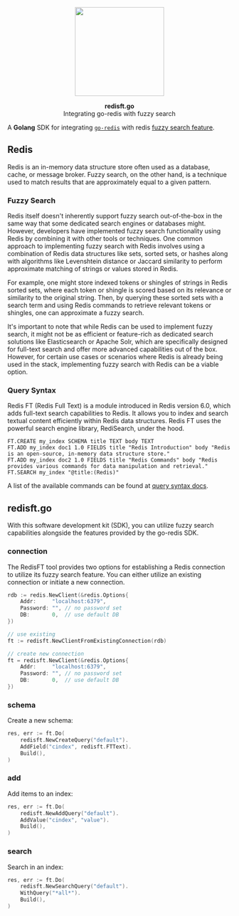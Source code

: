 <p align="center">
  <a href="https://skillicons.dev">
    <img width="200" src="https://skillicons.dev/icons?i=redis" />
  </a>
</p>

<p align="center">
    <b>redisft.go</b><br />
    Integrating go-redis with fuzzy search
</p>

A __Golang__ SDK for integrating [```go-redis```](https://github.com/redis/go-redis) with redis [fuzzy search feature](https://redis.com/blog/what-is-fuzzy-matching/).

## Redis

Redis is an in-memory data structure store often used as a database, cache, or message broker. Fuzzy search, on the other hand, is a technique used to match results that are approximately equal to a given pattern.

### Fuzzy Search

Redis itself doesn't inherently support fuzzy search out-of-the-box in the same way that some dedicated search engines or databases might. However, developers have implemented fuzzy search functionality using Redis by combining it with other tools or techniques.
One common approach to implementing fuzzy search with Redis involves using a combination of Redis data structures like sets, sorted sets, or hashes along with algorithms like Levenshtein distance or Jaccard similarity to perform approximate matching of strings or values stored in Redis.

For example, one might store indexed tokens or shingles of strings in Redis sorted sets, where each token or shingle is scored based on its relevance or similarity to the original string. Then, by querying these sorted sets with a search term and using Redis commands to retrieve relevant tokens or shingles, one can approximate a fuzzy search.

It's important to note that while Redis can be used to implement fuzzy search, it might not be as efficient or feature-rich as dedicated search solutions like Elasticsearch or Apache Solr, which are specifically designed for full-text search and offer more advanced capabilities out of the box. However, for certain use cases or scenarios where Redis is already being used in the stack, implementing fuzzy search with Redis can be a viable option.

### Query Syntax

Redis FT (Redis Full Text) is a module introduced in Redis version 6.0, which adds full-text search capabilities to Redis. It allows you to index and search textual content efficiently within Redis data structures. Redis FT uses the powerful search engine library, RediSearch, under the hood.

```redis
FT.CREATE my_index SCHEMA title TEXT body TEXT
FT.ADD my_index doc1 1.0 FIELDS title "Redis Introduction" body "Redis is an open-source, in-memory data structure store."
FT.ADD my_index doc2 1.0 FIELDS title "Redis Commands" body "Redis provides various commands for data manipulation and retrieval."
FT.SEARCH my_index "@title:(Redis)"
```

A list of the available commands can be found at [query syntax docs](https://redis.io/docs/interact/search-and-query/advanced-concepts/query_syntax/).

## redisft.go

With this software development kit (SDK), you can utilize fuzzy search capabilities alongside the features provided by the go-redis SDK.

### connection

The RedisFT tool provides two options for establishing a Redis connection to utilize its fuzzy search feature. You can either utilize an existing connection or initiate a new connection.

```go
rdb := redis.NewClient(&redis.Options{
    Addr:     "localhost:6379",
    Password: "", // no password set
    DB:       0,  // use default DB
})

// use existing
ft := redisft.NewClientFromExistingConnection(rdb)

// create new connection
ft = redisft.NewClient(&redis.Options{
    Addr:     "localhost:6379",
    Password: "", // no password set
    DB:       0,  // use default DB
})
```

### schema

Create a new schema:

```go
res, err := ft.Do(
    redisft.NewCreateQuery("default").
    AddField("cindex", redisft.FTText).
    Build(), 
)
```

### add

Add items to an index:

```go
res, err := ft.Do(
    redisft.NewAddQuery("default").
    AddValue("cindex", "value").
    Build(),
)
```

### search

Search in an index:

```go
res, err := ft.Do(
    redisft.NewSearchQuery("default").
    WithQuery("*all*").
    Build(),
)
```
